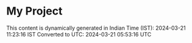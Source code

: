 # My Project

This content is dynamically generated in Indian Time (IST): 2024-03-21 11:23:16 IST
Converted to UTC: 2024-03-21 05:53:16 UTC
